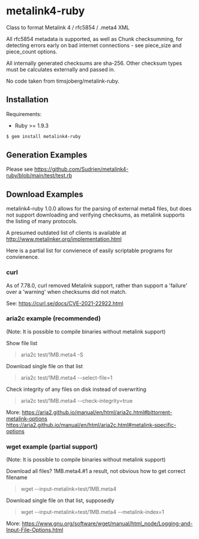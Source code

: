 # metalink4-ruby

Class to format Metalink 4 / rfc5854 / .meta4 XML


All rfc5854 metadata is supported, as well as Chunk checksumming, for
detecting errors early on bad internet connections - see piece_size and
piece_count options. 

All internally generated checksums are sha-256. Other checksum types
must be calculates externally and passed in.


No code taken from timsjoberg/metalink-ruby.


## Installation

Requirements:

- Ruby >= 1.9.3

``` sh
$ gem install metalink4-ruby
```


## Generation Examples

Please see https://github.com/Sudrien/metalink4-ruby/blob/main/test/test.rb


## Download Examples

metalink4-ruby 1.0.0 allows for the parsing of external meta4 files, but
does not support downloading and verifying checksums, as metalink supports
the listing of many protocols.

A presumed outdated list of clients is available at http://www.metalinker.org/implementation.html

Here is a partial list for convienece of easily scriptable programs for
convienence.

### curl
As of 7.78.0, curl removed Metalink support, rather than support a 'failure'
over a 'warning' when checksums did not match.

See: https://curl.se/docs/CVE-2021-22922.html




### aria2c example (recommended)
(Note: It is possible to compile binaries without metalink support)

Show file list
> aria2c test/1MB.meta4 -S

Download single file on that list
> aria2c test/1MB.meta4 --select-file=1

Check integrity of any files on disk instead of overwriting
> aria2c test/1MB.meta4 --check-integrity=true

More:
  https://aria2.github.io/manual/en/html/aria2c.html#bittorrent-metalink-options
  https://aria2.github.io/manual/en/html/aria2c.html#metalink-specific-options
  



### wget example (partial support)
(Note: It is possible to compile binaries without metalink support)

Download all files? 1MB.meta4.#1 a result, not obvious how to get correct filename
> wget --input-metalink=test/1MB.meta4 

Download single file on that list, supposedly
> wget --input-metalink=test/1MB.meta4 --metalink-index=1

More:
  https://www.gnu.org/software/wget/manual/html_node/Logging-and-Input-File-Options.html
